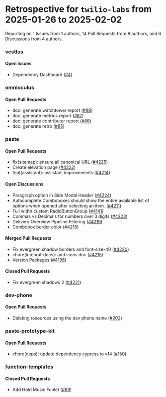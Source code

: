 # Retrospective for `twilio-labs` from 2025-01-26 to 2025-02-02

Reporting on 1 Issues from 1 authors, 14 Pull Requests from 8 authors, and 6 Discussions from 4 authors.


### vestlus

#### Open Issues

- Dependency Dashboard ([#4](https://github.com/twilio-labs/vestlus/issues/4))

### omnioculus

#### Open Pull Requests

- doc: generate watchtower report ([#88](https://github.com/twilio-labs/omnioculus/pull/88))
- doc: generate metrics report ([#87](https://github.com/twilio-labs/omnioculus/pull/87))
- doc: generate contributor report ([#86](https://github.com/twilio-labs/omnioculus/pull/86))
- doc: generate retro ([#85](https://github.com/twilio-labs/omnioculus/pull/85))

### paste

#### Open Pull Requests

- fix(sitemap): ensure all canonical URL ([#4225](https://github.com/twilio-labs/paste/pull/4225))
- Create elevation page ([#4222](https://github.com/twilio-labs/paste/pull/4222))
- feat(assistant): assistant improvements ([#4214](https://github.com/twilio-labs/paste/pull/4214))

#### Open Discussions

- Paragraph option in Side Modal Header ([#4224](https://github.com/twilio-labs/paste/discussions/4224))
- Autocomplete Comboboxes should show the entire available list of options when opened after selecting an item. ([#4211](https://github.com/twilio-labs/paste/discussions/4211))
- Full width custom RadioButtonGroup ([#4141](https://github.com/twilio-labs/paste/discussions/4141))
- Commas vs Decimals for numbers over 3 digits ([#4223](https://github.com/twilio-labs/paste/discussions/4223))
- Delivery Overview Pipeline Filtering ([#4219](https://github.com/twilio-labs/paste/discussions/4219))
- Combobox border color ([#4218](https://github.com/twilio-labs/paste/discussions/4218))

#### Merged Pull Requests

- Fix evergreen shadow borders and font-size-40 ([#4220](https://github.com/twilio-labs/paste/pull/4220))
- chore(intenral-docs): add icons doc ([#4215](https://github.com/twilio-labs/paste/pull/4215))
- Version Packages ([#4196](https://github.com/twilio-labs/paste/pull/4196))

#### Closed Pull Requests

- Fix evergreen shadows 2 ([#4221](https://github.com/twilio-labs/paste/pull/4221))

### dev-phone

#### Open Pull Requests

- Deleting resources using the dev phone name ([#202](https://github.com/twilio-labs/dev-phone/pull/202))

### paste-prototype-kit

#### Open Pull Requests

- chore(deps): update dependency cypress to v14 ([#150](https://github.com/twilio-labs/paste-prototype-kit/pull/150))

### function-templates

#### Closed Pull Requests

- Add Hold Music Funlet ([#69](https://github.com/twilio-labs/function-templates/pull/69))